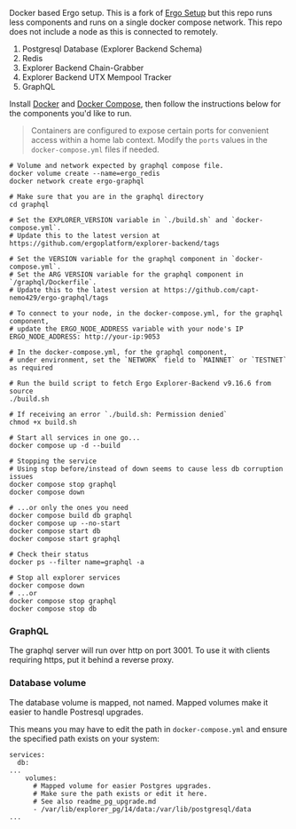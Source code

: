 Docker based Ergo setup. This is a fork of [Ergo Setup](https://github.com/abchrisxyz/ergo-setup) but this repo runs less components and runs on a single docker compose network. This repo does not include a node as this is connected to remotely.

1. Postgresql Database (Explorer Backend Schema)
2. Redis
3. Explorer Backend Chain-Grabber
4. Explorer Backend UTX Mempool Tracker
5. GraphQL

Install [Docker](https://docs.docker.com/engine/install/) and [Docker Compose](https://docs.docker.com/compose/install/), then follow the instructions below for the components you'd like to run.

> Containers are configured to expose certain ports for convenient access within a home lab context. Modify the `ports` values in the `docker-compose.yml` files if needed.

```
# Volume and network expected by graphql compose file.
docker volume create --name=ergo_redis
docker network create ergo-graphql

# Make sure that you are in the graphql directory
cd graphql

# Set the EXPLORER_VERSION variable in `./build.sh` and `docker-compose.yml`.
# Update this to the latest version at https://github.com/ergoplatform/explorer-backend/tags

# Set the VERSION variable for the graphql component in `docker-compose.yml`.
# Set the ARG VERSION variable for the graphql component in `/graphql/Dockerfile`.
# Update this to the latest version at https://github.com/capt-nemo429/ergo-graphql/tags

# To connect to your node, in the docker-compose.yml, for the graphql component,
# update the ERGO_NODE_ADDRESS variable with your node's IP
ERGO_NODE_ADDRESS: http://your-ip:9053

# In the docker-compose.yml, for the graphql component,
# under environment, set the `NETWORK` field to `MAINNET` or `TESTNET` as required

# Run the build script to fetch Ergo Explorer-Backend v9.16.6 from source
./build.sh

# If receiving an error `./build.sh: Permission denied`
chmod +x build.sh

# Start all services in one go...
docker compose up -d --build

# Stopping the service
# Using stop before/instead of down seems to cause less db corruption issues
docker compose stop graphql
docker compose down

# ...or only the ones you need
docker compose build db graphql
docker compose up --no-start
docker compose start db
docker compose start graphql

# Check their status
docker ps --filter name=graphql -a

# Stop all explorer services
docker compose down
# ...or
docker compose stop graphql
docker compose stop db
```

### GraphQL

The graphql server will run over http on port 3001. To use it with clients requiring https, put it behind a reverse proxy.

### Database volume

The database volume is mapped, not named. Mapped volumes make it easier to handle  Postresql upgrades.

This means you may have to edit the path in `docker-compose.yml` and ensure the specified path exists on your system:

```
services:
  db:
...
    volumes:
      # Mapped volume for easier Postgres upgrades.
      # Make sure the path exists or edit it here.
      # See also readme_pg_upgrade.md
      - /var/lib/explorer_pg/14/data:/var/lib/postgresql/data
...
```

